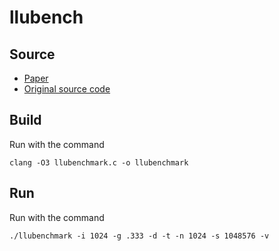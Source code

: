# llubench #
## Source ## 
 - [Paper](http://zilles.cs.illinois.edu/papers/health.pdf) 
 - [Original source code](http://zilles.cs.illinois.edu/papers/llubenchmark.c)

## Build ## 
Run with the command
```
clang -O3 llubenchmark.c -o llubenchmark
```

## Run ## 
Run with the command 
```
./llubenchmark -i 1024 -g .333 -d -t -n 1024 -s 1048576 -v
```

